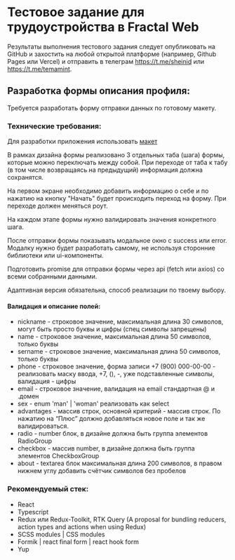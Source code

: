 # Тестовое задание для трудоустройства в Fractal Web

Результаты выполнения тестового задания следует опубликовать на GitHub и захостить на любой открытой платформе (например, Github Pages или Vercel) и отправить в телеграм https://t.me/sheinid или https://t.me/temamint.

## Разработка формы описания профиля:

Требуется разработать форму отправки данных по готовому макету.

### Технические требования:

Для разработки приложения использовать [макет](https://www.figma.com/file/g9tqzCpEpCe7ROq8lJloOc/FractalFrontTestAssignment?type=design&node-id=0%3A1&mode=design&t=KK48wS41WtAYG6uc-1)

В рамках дизайна формы реализовано 3 отдельных таба (шага) формы, которые можно переключать между собой. При переходе от таба к табу (в том числе возвращаясь на предыдущий) информация должна сохранятся.

На первом экране необходимо добавить информацию о себе и по нажатию на кнопку "Начать" будет происходить переход на форму. При переходе должен меняться роут.

На каждом этапе формы нужно валидировать значения конкретного шага.

После отправки формы показывать модальное окно с success или error. Модалку нужно будет разработать самому, не используя сторонние библиотеки или ui-компоненты.

Подготовить promise для отправки формы через api (fetch или axios) со всеми собранными данными.

Адаптивная версия обязательна, способ реализации по твоему выбору.

#### Валидация и описание полей:

- nickname - строковое значение, максимальная длина 30 символов, могут быть просто буквы и цифры (спец символы запрещены)
- name - строковое значение, максимальная длина 50 символов, только буквы
- sername - строковое значение, максимальная длина 50 символов, только буквы
- phone - строковое значение, форма записи +7 (900) 000-00-00 - реализовать маску ввода, +7, (), -, уже подставленные символы, валидация - цифры
- email - строковое значение, валидация на email стандартная @ и .домен
- sex - enum 'man' | 'woman' реализовать как select
- advantages - массив строк, основной критерий - массив строк. По нажатию на “Плюс” должно добавляться новое поле и так же валидироваться.
- radio - number блок, в дизайне должна быть группа элементов RadioGroup
- checkbox - массив number, в дизайне должна быть группа элементов CheckboxGroup
- about - textarea блок максимальная длина 200 символов, в правом нижнем углу добавить счётчик символов без пробелов

### Рекомендуемый стек:

- React
- Typescript
- Redux или Redux-Toolkit, RTK Query (A proposal for bundling reducers, action types and actions when using Redux)
- SCSS modules | CSS modules
- Formik | react final form | react hook form
- Yup
